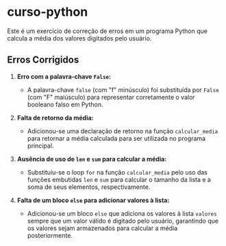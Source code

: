# curso-python

Este é um exercício de correção de erros em um programa Python que calcula a média dos valores digitados pelo usuário.

## Erros Corrigidos

1. **Erro com a palavra-chave `False`:**
   - A palavra-chave `false` (com "f" minúsculo) foi substituída por `False` (com "F" maiúsculo) para representar corretamente o valor booleano falso em Python.

2. **Falta de retorno da média:**
   - Adicionou-se uma declaração de retorno na função `calcular_media` para retornar a média calculada para ser utilizada no programa principal.

3. **Ausência de uso de `len` e `sum` para calcular a média:**
   - Substituiu-se o loop `for` na função `calcular_media` pelo uso das funções embutidas `len` e `sum` para calcular o tamanho da lista e a soma de seus elementos, respectivamente.

4. **Falta de um bloco `else` para adicionar valores à lista:**
   - Adicionou-se um bloco `else` que adiciona os valores à lista `valores` sempre que um valor válido é digitado pelo usuário, garantindo que os valores sejam armazenados para calcular a média posteriormente.
